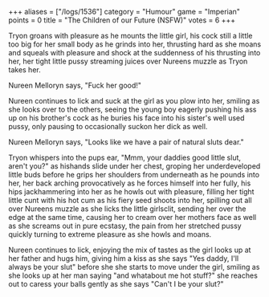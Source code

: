 +++
aliases = ["/logs/1536"]
category = "Humour"
game = "Imperian"
points = 0
title = "The Children of our Future (NSFW)"
votes = 6
+++

Tryon groans with pleasure as he mounts the little girl, his cock still a little too big for her small body as he grinds into her, thrusting hard as she moans and squeals with pleasure and shock at the suddenness of his thrusting into her, her tight little pussy streaming juices over Nureens muzzle as Tryon takes her.

Nureen Melloryn says, "Fuck her good!"

Nureen continues to lick and suck at the girl as you plow into her, smiling as she looks over to the others, seeing the young boy eagerly pushing his ass up on his brother's cock as he buries his face into his sister's well used pussy, only pausing to occasionally suckon her dick as well.

Nureen Melloryn says, "Looks like we have a pair of natural sluts dear."

Tryon whispers into the pups ear, "Mmm, your daddies good little slut, aren't you?" as hishands slide under her chest, groping her underdeveloped little buds before he grips her shoulders from underneath as he pounds into her, her back arching provocatively as he forces himself into her fully, his hips jackhammering into her as he howls out with pleasure, filling her tight little cunt with his hot cum as his fiery seed shoots into her, spilling out all over Nureens muzzle as she licks the little girlsclit, sending her over the edge at the same time, causing her to cream over her mothers face as well as she screams out in pure ecstasy, the pain from her stretched pussy quickly turning to extreme pleasure as she howls and moans.

Nureen continues to lick, enjoying the mix of tastes as the girl looks up at her father and hugs him, giving him a kiss as she says "Yes daddy, I'll always be your slut" before she she starts to move under the girl, smiling as she looks up at her man saying "and whatabout me hot stuff?" she reaches out to caress your balls gently as she says "Can't I be your slut?"